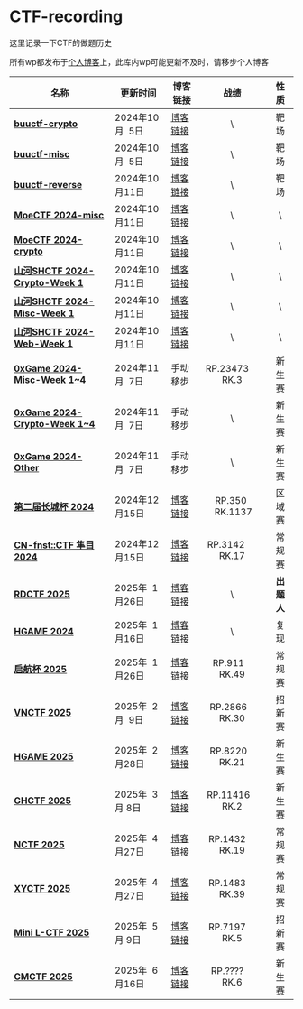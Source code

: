 # CTF-recording

这里记录一下CTF的做题历史

所有wp都发布于[个人博客](https://seandictionary.top)上，此库内wp可能更新不及时，请移步个人博客

| 名称                                                                                | 更新时间          | 博客链接                                                                   |         战绩          |       性质       |
| ----------------------------------------------------------------------------------- | ----------------- | -------------------------------------------------------------------------- | :-------------------: | :--------------: |
| **[buuctf-crypto](/buuctf/buuctf-crypto.md)**                                       | 2024年10月  5日   | [博客链接](https://seandictionary.top/buuctf-crypto/)                      |           \           |       靶场       |
| **[buuctf-misc](/buuctf/buuctf-misc.md)**                                           | 2024年10月  5日   | [博客链接](https://seandictionary.top/buuctf-misc/)                        |           \           |       靶场       |
| **[buuctf-reverse](/buuctf/buuctf-reverse.md)**                                     | 2024年10月11日    | [博客链接](https://seandictionary.top/buuctf-reverse/)                     |           \           |       靶场       |
| **[MoeCTF 2024-misc](/MoeCTF-2024/MoeCTF-2024-misc.md)**                            | 2024年10月11日    | [博客链接](https://seandictionary.top/moectf-2024-misc/)                   |           \           |        \         |
| **[MoeCTF 2024-crypto](/MoeCTF-2024/MoeCTF-2024-crypto.md)**                        | 2024年10月11日    | [博客链接](https://seandictionary.top/moectf-2024-crypto/)                 |           \           |        \         |
| **[山河SHCTF 2024-Crypto-Week 1](/山河SHCTF-2024/山河SHCTF-2024-Crypto-Week-1.md)** | 2024年10月11日    | [博客链接](https://seandictionary.top/shctf-2024-crypto-week-1/)           |           \           |        \         |
| **[山河SHCTF 2024-Misc-Week 1](/山河SHCTF-2024/山河SHCTF-2024-Misc-Week-1.md)**     | 2024年10月11日    | [博客链接](https://seandictionary.top/shctf-2024-misc-week-1/)             |           \           |        \         |
| **[山河SHCTF 2024-Web-Week 1](/山河SHCTF-2024/山河SHCTF-2024-Web-Week-1.md)**       | 2024年10月11日    | [博客链接](https://seandictionary.top/shctf-2024-web-week-1/)              |           \           |        \         |
| **[0xGame 2024-Misc-Week 1~4](/0xGame-2024/0xGame-2024-Misc.md)**                   | 2024年11月  7日   | 手动移步                                                                   | RP.23473         RK.3 |      新生赛      |
| **[0xGame 2024-Crypto-Week 1~4](/0xGame-2024/0xGame-2024-Crypto.md)**               | 2024年11月  7日   | 手动移步                                                                   |           \           |      新生赛      |
| **[0xGame 2024-Other](/0xGame-2024)**                                               | 2024年11月  7日   | 手动移步                                                                   |           \           |      新生赛      |
| **[第二届长城杯 2024](/第二届长城杯-2024/writeup.md)**                              | 2024年12月15日    | [博客链接](https://seandictionary.top/%e9%95%bf%e5%9f%8e%e6%9d%af-2024/)   | RP.350        RK.1137 |      区域赛      |
| **[CN-fnst::CTF 隼目 2024](/隼目CN-fnst-2024/隼目CN-fnst-2024.md)**                 | 2024年12月15日    | [博客链接](https://seandictionary.top/cn-fnst/)                            | RP.3142         RK.17 |      常规赛      |
| **[RDCTF 2025](/RDCTF-2025/writeup.md)**                                            | 2025年  1月26日   | [博客链接](https://seandictionary.top/rdctf-2025-crypto-official-writeup/) |           \           |    **出题人**    |
| **[HGAME 2024](/HGAME/HGAME_2024_Crypto.md)**                                       | 2025年  1月16日   | [博客链接](https://seandictionary.top/hgame-2024/)                         |           \           |       复现       |
| **[启航杯 2025](/启航杯-2025/writeup.md)**                                          | 2025年  1月26日   | [博客链接](https://seandictionary.top/hgame-2024/)                         | RP.911          RK.49 |      常规赛      |
| **[VNCTF 2025](/VNCTF/VNCTF.md)**                                                   | 2025年  2月  9日  | [博客链接](https://seandictionary.top/vnctf-2025/)                         | RP.2866         RK.30 |      招新赛      |
| **[HGAME 2025](/HGAME/writeup.md)**                                                 | 2025年  2月28日   | [博客链接](https://seandictionary.top/hgame-2025/)                         | RP.8220         RK.21 |      新生赛      |
| **[GHCTF 2025](/GHCTF/GHCTF.md)**                                                   | 2025年  3月  8日  | [博客链接](https://seandictionary.top/ghctf-2025/)                         | RP.11416         RK.2 |      新生赛      |
| **[NCTF 2025](/NCTF/NCTF.md)**                                                      | 2025年  4月27日   | [博客链接](https://seandictionary.top/nctf-2024/)                          | RP.1432         RK.19 |      常规赛      |
| **[XYCTF 2025](/XYCTF/XYCTF.md)**                                                   | 2025年  4月27日   | [博客链接](https://seandictionary.top/xyctf-2025/)                         | RP.1483         RK.39 |      常规赛      |
| **[Mini L-CTF 2025](/miniL/2025.md)**                                               | 2025年  5月  9日  | [博客链接](https://seandictionary.top/mini-l-ctf-2025/)                    | RP.7197          RK.5 |      招新赛      |
| **[CMCTF 2025](/CMCTF/CMCTF-2025%20wp.md)**                                         | 2025年  6月16日   | [博客链接](https://seandictionary.top/cmctf-2025/)                         | RP.????          RK.6 |      新生赛      |



